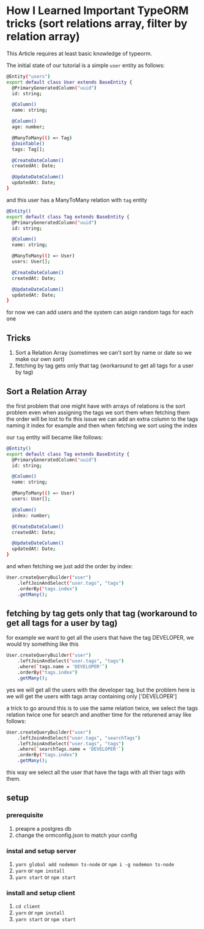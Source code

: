 # How I Learned Important TypeORM tricks (sort relations array, filter by relation array)

This Article requires at least basic knowledge of typeorm.

The initial state of our tutorial is a simple `user` entity as follows:

```sh
@Entity("users")
export default class User extends BaseEntity {
  @PrimaryGeneratedColumn("uuid")
  id: string;

  @Column()
  name: string;

  @Column()
  age: number;

  @ManyToMany(() => Tag)
  @JoinTable()
  tags: Tag[];

  @CreateDateColumn()
  createdAt: Date;

  @UpdateDateColumn()
  updatedAt: Date;
}
```

and this user has a ManyToMany relation with `tag` entity

```sh
@Entity()
export default class Tag extends BaseEntity {
  @PrimaryGeneratedColumn("uuid")
  id: string;

  @Column()
  name: string;

  @ManyToMany(() => User)
  users: User[];

  @CreateDateColumn()
  createdAt: Date;

  @UpdateDateColumn()
  updatedAt: Date;
}
```

for now we can add users and the system can asign random tags for each one

## Tricks

1. Sort a Relation Array (sometimes we can't sort by name or date so we make our own sort)
2. fetching by tag gets only that tag (workaround to get all tags for a user by tag)

## Sort a Relation Array

the first problem that one might have with arrays of relations is the sort problem
even when assigning the tags we sort them when fetching them the order will be lost
to fix this issue we can add an extra column to the tags naming it index for example
and then when fetching we sort using the index

our `tag` entity will became like follows:

```sh
@Entity()
export default class Tag extends BaseEntity {
  @PrimaryGeneratedColumn("uuid")
  id: string;

  @Column()
  name: string;

  @ManyToMany(() => User)
  users: User[];

  @Column()
  index: number;

  @CreateDateColumn()
  createdAt: Date;

  @UpdateDateColumn()
  updatedAt: Date;
}
```

and when fetching we just add the order by index:

```sh
User.createQueryBuilder("user")
    .leftJoinAndSelect("user.tags", "tags")
    .orderBy("tags.index")
    .getMany();
```

## fetching by tag gets only that tag (workaround to get all tags for a user by tag)

for example we want to get all the users that have the tag DEVELOPER, we would try something like this

```sh
User.createQueryBuilder("user")
    .leftJoinAndSelect("user.tags", "tags")
    .where(`tags.name = 'DEVELOPER'`)
    .orderBy("tags.index")
    .getMany();
```

yes we will get all the users with the developer tag, but the problem here is
we will get the users with tags array containing only ['DEVELOPER']

a trick to go around this is to use the same relation twice, we select the tags
relation twice one for search and another time for the returened array like follows:

```sh
User.createQueryBuilder("user")
    .leftJoinAndSelect("user.tags", "searchTags")
    .leftJoinAndSelect("user.tags", "tags")
    .where(`searchTags.name = 'DEVELOPER'`)
    .orderBy("tags.index")
    .getMany();
```

this way we select all the user that have the tags with all thier tags with them.

## setup

### prerequisite

1. preapre a postgres db
2. change the ormconfig.json to match your config

### instal and setup server

1. `yarn global add nodemon ts-node` or `npm i -g nodemon ts-node`
2. `yarn` or `npm install`
3. `yarn start` or `npm start`

### install and setup client

1. `cd client`
2. `yarn` or `npm install`
3. `yarn start` or `npm start`
